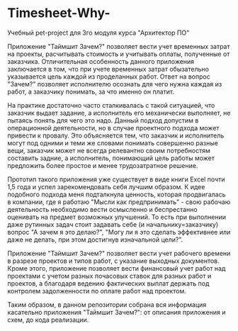 # Timesheet-Why-
Учебный pet-project для 3го модуля курса "Архитектор ПО"

Приложение "Таймшит Зачем?" позволяет вести учет временных затрат на проекты, расчитывать стоимость и учитывать оплаты, полученные от заказчика. Отличительная особенность данного приложения заключается в том, что при учете временных затрат обызательно указывается цель каждой из проделанных работ. Ответ на вопрос "Зачем?" позволяет исполнителю осознать для чего нужна каждая из работ, а заказчику понимать, за что именно он платит.

На практике достаточно часто сталкивалась с такой ситуацией, что заказчик выдает задание, а исполнитель его механически выполняет, не пытаясь понять для чего это надо. Данный подход допустим в операционной деятельности, но в случае проектного подхода может привести к провалу. Это объясняется тем, что заказчик и исполнитель могут под одними и теми же словами понимать совершенно разные вещи, заказчик может не всегда релевантно своим потребностям составить задние, а исполнитель, понимающий цель работы может предложить более простое и менее трудозатратное решение.

Прототип такого приложения уже существует в виде книги Excel почти 1,5 года и успел зарекомендовать себя лучшим образом. К идее подобного подхода меня подталкнула ценность, которая продвигалась в компании, где я работаю "Мысли как предпринимать" - свою рабочаю деятельность необходимо вести осмысленно и беспрестанно оценивать на предмет возможных улучшений. То есть при выполнении даже рутинных задач стоит задавать себе (и начальнику=заказчику) вопрос "А зачем я это делаю?", "Могу ли я это сделать эффективнее или даже не делать, при этом достигнув изначальной цели?".

Приложение "Таймшит Зачем?" позволяет вести учет рабочего времени в разрезе проектов и типов работ, с указание выходных документов. Кроме этого, приложение позволяет вести финансовый учет работ над проектами с учетом разных почасовых ставок для разных работ и проектов, а благодаря ведению фактических выплат держать под контролем задолженности по оплате работ над проектом.

Таким образом, в данном репозитории собрана вся информация касательно приложения "Таймшит Зачем?": от описания приложения и схем, до кода реализации.
